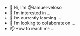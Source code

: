 - 👋 Hi, I’m @Samuel-veloso
- 👀 I’m interested in ...
- 🌱 I’m currently learning ...
- 💞️ I’m looking to collaborate on ...
- 📫 How to reach me ...

<!---
Samuel-veloso/Samuel-veloso is a ✨ special ✨ repository because its `README.md` (this file) appears on your GitHub profile.
You can click the Preview link to take a look at your changes.
--->
